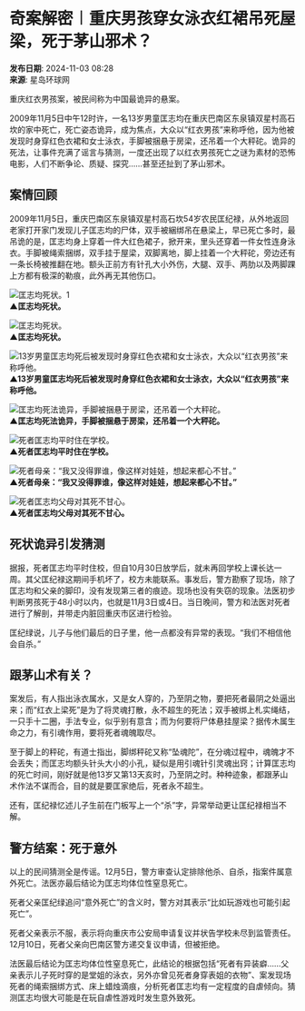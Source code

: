 # 奇案解密︱重庆男孩穿女泳衣红裙吊死屋梁，死于茅山邪术？

**发布日期**: 2024-11-03 08:28  
**来源**: 星岛环球网

重庆红衣男孩案，被民间称为中国最诡异的悬案。

2009年11月5日中午12时许，一名13岁男童匡志均在重庆巴南区东泉镇双星村高石坎的家中死亡，死亡姿态诡异，成为焦点，大众以“红衣男孩”来称呼他，因为他被发现时身穿红色衣裙和女士泳衣，手脚被捆悬于房梁，还吊着一个大秤砣。诡异的死法，让事件充满了谣言与猜测，一度还出现了以红衣男孩死亡之谜为素材的恐怖电影，人们不断争论、质疑、探究……甚至还扯到了茅山邪术。

## 案情回顾

2009年11月5日，重庆巴南区东泉镇双星村高石坎54岁农民匡纪禄，从外地返回老家打开家门发现儿子匡志均的尸体，双手被綑绑吊在悬梁上，早已死亡多时，最吊诡的是，匡志均身上穿着一件大红色裙子，掀开来，里头还穿着一件女性连身泳衣。手脚被绳索捆绑，双手挂于屋梁，双脚离地，脚上挂着一个大秤砣，旁边还有一条长椅被推翻在地。额头正前方有针孔大小外伤，大腿、双手、两肋以及两脚踝上方都有极深的勒痕，此外再无其他伤口。

![匡志均死状。1](/upload/resources/image/2024/11/03/2325591.jpg)  
**▲匡志均死状。**

![匡志均死状。](/upload/resources/image/2024/11/03/2325592.jpg)  
**▲匡志均死状。**

![13岁男童匡志均死后被发现时身穿红色衣裙和女士泳衣，大众以“红衣男孩”来称呼他。](/upload/resources/image/2024/11/03/2325593_800x99999.jpg)  
**▲13岁男童匡志均死后被发现时身穿红色衣裙和女士泳衣，大众以“红衣男孩”来称呼他。**

![匡志均死法诡异，手脚被捆悬于房梁，还吊着一个大秤砣。](/upload/resources/image/2024/11/03/2325594.jpg)  
**▲匡志均死法诡异，手脚被捆悬于房梁，还吊着一个大秤砣。**

![死者匡志均平时住在学校。](/upload/resources/image/2024/11/03/2325595.jpg)  
**▲死者匡志均平时住在学校。**

![死者母亲：“我又没得罪谁，像这样对娃娃，想起来都心不甘。”](/upload/resources/image/2024/11/03/2325596.jpg)  
**▲死者母亲：“我又没得罪谁，像这样对娃娃，想起来都心不甘。”**

![死者匡志均父母对其死不甘心。](/upload/resources/image/2024/11/03/2325597.jpg)  
**▲死者匡志均父母对其死不甘心。**

## 死状诡异引发猜测

据报，死者匡志均平时住校，但自10月30日放学后，就未再回学校上课长达一周。其父匡纪禄这期间手机坏了，校方未能联系。事发后，警方勘察了现场，除了匡志均和父亲的脚印，没有发现第三者的痕迹。现场也没有失窃的现象。法医初步判断男孩死于48小时以内，也就是11月3日或4日。当日晚间，警方和法医对死者进行了解剖，并带走内脏回重庆市区进行检验。

匡纪绿说，儿子与他们最后的日子里，他一点都没有异常的表现。“我们不相信他会自杀。”

## 跟茅山术有关？

案发后，有人指出泳衣属水，又是女人穿的，乃至阴之物，要把死者最阴之处逼出来；而“红衣上梁死”是为了将灵魂打散，永不超生的死法；双手被绑上札实绳结，一只手十二圈，手法专业，似乎别有意含；而为何要将尸体悬挂屋梁？据传木属生命之力，有引魂作用，要将死者魂魄取尽。

至于脚上的秤砣，有道士指出，脚绑秤砣又称“坠魂陀”，在分魂过程中，魂魄才不会丢失；而匡志均额头针头大小的小孔，疑似是用引魂针引灵魂出窍；计算匡志均的死亡时间，刚好就是他13岁又第13天亥时，乃至阴之时。种种迹象，都跟茅山术作法不谋而合，目的就是要匡家绝后，死者永不超生。

还有，匡纪禄忆述儿子生前在门板写上一个“杀”字，异常举动更让匡纪禄相当不解。

## 警方结案：死于意外

以上的民间猜测全是传谣。12月5日，警方审查认定排除他杀、自杀，指案件属意外死亡。法医亦最后结论为匡志均体位性窒息死亡。

死者父亲匡纪绿追问“意外死亡”的含义时，警方对其表示“比如玩游戏也可能引起死亡”。

死者父亲表示不服，表示将向重庆市公安局申请复议并状告学校未尽到监管责任。12月10日，死者父亲向巴南区警方递交复议申请，但被拒绝。

法医最后结论为匡志均体位性窒息死亡，此结论的根据包括“死者有异装癖……父亲表示儿子死时穿的是堂姐的泳衣，另外亦曾见死者身穿表姐的衣物”、案发现场死者的绳索捆绑方式、床上蜡烛滴痕，分析死者匡志均有一定程度的自虐倾向。猜测匡志均很大可能是在玩自虐性游戏时发生意外致死。